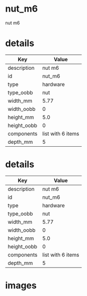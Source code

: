 # nut_m6

nut m6
# details
| Key         | Value                                                                                                                                                                                                                                                                                                                                                                                                                                                                                                                                                                                         |
| ----------- | --------------------------------------------------------------------------------------------------------------------------------------------------------------------------------------------------------------------------------------------------------------------------------------------------------------------------------------------------------------------------------------------------------------------------------------------------------------------------------------------------------------------------------------------------------------------------------------------- |
| description | nut m6                                                                                                                                                                                                                                                                                                                                                                                                                                                                                                                                                                                        |
| id          | nut_m6                                                                                                                                                                                                                                                                                                                                                                                                                                                                                                                                                                                        |
| type        | hardware                                                                                                                                                                                                                                                                                                                                                                                                                                                                                                                                                                                      |
| type_oobb   | nut                                                                                                                                                                                                                                                                                                                                                                                                                                                                                                                                                                                           |
| width_mm    | 5.77                                                                                                                                                                                                                                                                                                                                                                                                                                                                                                                                                                                          |
| width_oobb  | 0                                                                                                                                                                                                                                                                                                                                                                                                                                                                                                                                                                                             |
| height_mm   | 5.0                                                                                                                                                                                                                                                                                                                                                                                                                                                                                                                                                                                           |
| height_oobb | 0                                                                                                                                                                                                                                                                                                                                                                                                                                                                                                                                                                                             |
| components  | list with 6 items                                                                                                                                                                                                                                                                                                                                                                                                                                                                                                                                                                             |
| depth_mm    | 5                                                                                                                                                                                                                                                                                                                                                                                                                                                                                                                                                                                             |

# details
| Key         | Value                                                                                                                                                                                                                                                                                                                                                                                                                                                                                                                                                                                         |
| ----------- | --------------------------------------------------------------------------------------------------------------------------------------------------------------------------------------------------------------------------------------------------------------------------------------------------------------------------------------------------------------------------------------------------------------------------------------------------------------------------------------------------------------------------------------------------------------------------------------------- |
| description | nut m6                                                                                                                                                                                                                                                                                                                                                                                                                                                                                                                                                                                        |
| id          | nut_m6                                                                                                                                                                                                                                                                                                                                                                                                                                                                                                                                                                                        |
| type        | hardware                                                                                                                                                                                                                                                                                                                                                                                                                                                                                                                                                                                      |
| type_oobb   | nut                                                                                                                                                                                                                                                                                                                                                                                                                                                                                                                                                                                           |
| width_mm    | 5.77                                                                                                                                                                                                                                                                                                                                                                                                                                                                                                                                                                                          |
| width_oobb  | 0                                                                                                                                                                                                                                                                                                                                                                                                                                                                                                                                                                                             |
| height_mm   | 5.0                                                                                                                                                                                                                                                                                                                                                                                                                                                                                                                                                                                           |
| height_oobb | 0                                                                                                                                                                                                                                                                                                                                                                                                                                                                                                                                                                                             |
| components  | list with 6 items                                                                                                                                                                                                                                                                                                                                                                                                                                                                                                                                                                             |
| depth_mm    | 5                                                                                                                                                                                                                                                                                                                                                                                                                                                                                                                                                                                             |

# images

